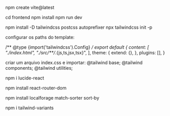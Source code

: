 npm create vite@latest

cd frontend
npm install
npm run dev

npm install -D tailwindcss postcss autoprefixer
npx tailwindcss init -p

configurar os paths do template:

/** @type {import('tailwindcss').Config} */
export default {
  content: [
    "./index.html",
    "./src/**/*.{js,ts,jsx,tsx}",
  ],
  theme: {
    extend: {},
  },
  plugins: [],
}

criar um arquivo index.css e importar:
@tailwind base;
@tailwind components;
@tailwind utilities;

npm i lucide-react

npm install react-router-dom

npm install localforage match-sorter sort-by

npm i tailwind-variants